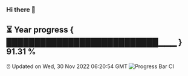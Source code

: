 ### Hi there 👋
⏳ Year progress { ███████████████████████████▁▁▁ } 91.31 %
---
⏰ Updated on Wed, 30 Nov 2022 06:20:54 GMT
![Progress Bar CI](https://github.com/liununu/liununu/workflows/Progress%20Bar%20CI/badge.svg)
